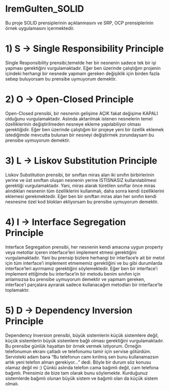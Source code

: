 # IremGulten_SOLID
Bu proje SOLID prensiplerinin açıklanmasını ve SRP, OCP prensiplerinin örnek uygulamasını içermektedir.<br>

# 1) S -> Single Responsibility Principle
Single Responsibility prensibi,temelde her bir nesnenin sadece tek bir işi yapması gerektiğini vurgulamaktadır. Eğer ben üzerinde çalıştığım projenin içindeki herhangi bir nesnede yapmam gereken değişiklik için birden fazla sebep buluyorsam bu prensibe uymuyorum demektir.

# 2) O -> Open-Closed Principle
Open-Closed prensibi, bir nesnenin gelişime AÇIK fakat değişime KAPALI olduğunu vurgulamaktadır. Aslında aktarılmak istenen nesnelerin temel özelliklerinin değiştirilmeden nesneye ekleme yapılabiliyor olması gerektiğidir. Eğer ben üzerinde çalıştığım bir projeye yeni bir özellik eklemek istediğimde mevcutta bulunan bir nesneyi değiştirmek zorundaysam bu prensibe uymuyorum demektir. 

# 3) L -> Liskov Substitution Principle
Liskov Substitution prensibi, bir sınıftan miras alan iki sınıfın birbirlerinin yerine ve üst sınıftan oluşan nesnenin yerine İSTİSNASIZ kullanılabilmesi gerektiği vurgulamaktadır. Yani, miras alarak türetilen sınıflar önce miras alındıkları nesnenin tüm özelliklerini kullanmalı, daha sonra kendi özelliklerini eklemesi gerekmektedir. Eğer ben bir sınıftan miras alan her sınıfın kendi nesnesine özel kod blokları ekliyorsam bu prensibe uymuyorum demektir.

# 4) I -> Interface Segregation Principle
Interface Segregation prensibi, her nesnenin kendi amacına uygun property veya metotlar içeren interface’leri implement etmesi gerektiğini vurgulamaktadır. Yani bu prensip bizlere herhangi bir interface’e ait bir metot için tüm interface’i implement etmememiz gerektiğini ve bu gibi durumlarda interface’leri ayırmamız gerektiğini söylemektedir. Eğer ben bir interface’i implement ettiğimde bu interface’in bir metodu benim sınıfım için anlamsızsa bu prensibe uymuyorum demektir ve yapmam gereken, interface’i parçalara ayırarak sadece kullanacağım metodları bir interface’te toplamaktır.

# 5) D -> Dependency Inversion Principle
Dependency Inversion prensibi, büyük sistemlerin küçük sistemlere değil, küçük sistemlerin büyük sistemlere bağlı olması gerektiğini vurgulamaktadır. <br>Bu prensibe günlük hayattan bir örnek vermek istiyorum. Örneğin telefonumun ekranı çatladı ve telefonumu tamir için servise götürdüm. Servisteki adam bana “Bu telefonun camı kırılmış sen bunu kullanamazsın artık yeni telefon alman gerekiyor…” dedi. Böyle bir durum söz konusu olamaz değil mi :) Çünkü aslında telefon cama bağımlı değil, cam telefona bağımlı. Prensimiz de bize tam olarak bunu söylemekte. Kurduğunuz sistemlerde bağımlı olunan büyük sistem ve bağımlı olan da küçük sistem olmalı.
